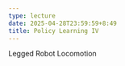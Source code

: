 ```yaml
---
type: lecture
date: 2025-04-28T23:59:59+8:49
title: Policy Learning IV
---
```

Legged Robot Locomotion